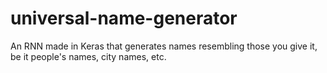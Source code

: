 # universal-name-generator
An RNN made in Keras that generates names resembling those you give it, be it people's names, city names, etc.
